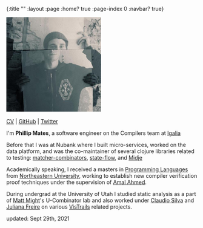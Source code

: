 {:title ""
 :layout :page
 :home? true
 :page-index 0
 :navbar? true}


<div class="image imageright">
<img title="Phillip Mates" alt="Phillip Mates" src="./img/phillip.jpg" width="250px">
</div>

<p><a href="./files/mates_cv.pdf">CV</a> | <a href="https://github.com/philomates">GitHub</a> | <a href="https://twitter.com/philomates">Twitter</a>

<p>I'm <strong>Phillip Mates</strong>, a software engineer on the Compilers team at <a href="https://igalia.com/">Igalia</a></p>

<p>
Before that I was at Nubank where I built micro-services, worked on the data platform, and was the co-maintainer of several clojure libraries related to testing: <a href="https://github.com/nubank/matcher-combinators/">matcher-combinators</a>, <a href="https://github.com/nubank/state-flow">state-flow</a>, and <a href="https://github.com/marick/midje">Midje</a>
</p>


</p>Academically speaking, I received a masters in <a href="http://prl.ccs.neu.edu/">Programming Languages</a> from <a href="http://www.ccs.neu.edu/">Northeastern University</a>, working to establish new compiler verification proof techniques under the supervision of <a href="http://www.ccs.neu.edu/home/amal/">Amal Ahmed</a>.</p>

<p>
During undergrad at the University of Utah I studied static analysis as a part of <a href="matt.might.net">Matt Might</a>'s U-Combinator lab and also worked under <a href="http://vgc.poly.edu/~csilva/">Claudio Silva</a> and <a href="http://vgc.poly.edu/~juliana/">Juliana Freire</a> on various <a href="http://vistrails.org">VisTrails</a> related projects.</p>

<footer id="footer" class="wrapper">
  <p class="date">updated: Sept 29th, 2021</p>
</footer>
